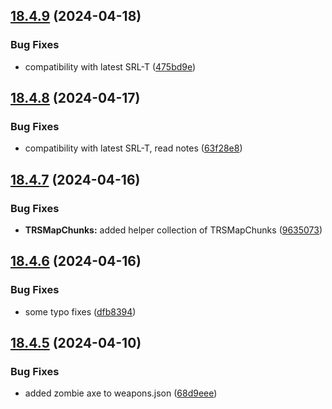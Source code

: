 ## [18.4.9](https://github.com/Torwent/WaspLib/compare/v18.4.8...v18.4.9) (2024-04-18)


### Bug Fixes

* compatibility with latest SRL-T ([475bd9e](https://github.com/Torwent/WaspLib/commit/475bd9ebfa935d536fac0e9b1e4e9266d8deb2b6))



## [18.4.8](https://github.com/Torwent/WaspLib/compare/v18.4.7...v18.4.8) (2024-04-17)


### Bug Fixes

* compatibility with latest SRL-T, read notes ([63f28e8](https://github.com/Torwent/WaspLib/commit/63f28e8acbef3697a128625863c6c99932622a90))



## [18.4.7](https://github.com/Torwent/WaspLib/compare/v18.4.6...v18.4.7) (2024-04-16)


### Bug Fixes

* **TRSMapChunks:** added helper collection of TRSMapChunks ([9635073](https://github.com/Torwent/WaspLib/commit/96350738a298391e2b961c64177fdf04ae1c4ec1))



## [18.4.6](https://github.com/Torwent/WaspLib/compare/v18.4.5...v18.4.6) (2024-04-16)


### Bug Fixes

* some typo fixes ([dfb8394](https://github.com/Torwent/WaspLib/commit/dfb8394dd68f83dd8400ca13082daf45b62bf2cf))



## [18.4.5](https://github.com/Torwent/WaspLib/compare/v18.4.4...v18.4.5) (2024-04-10)


### Bug Fixes

* added zombie axe to weapons.json ([68d9eee](https://github.com/Torwent/WaspLib/commit/68d9eeefc1c924e5b3d28ecb14fa81ae89ec4ba7))



